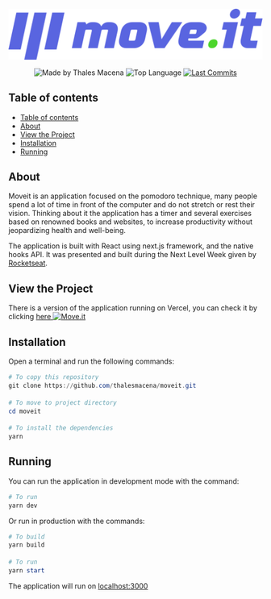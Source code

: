 <div align="center">
  <br />
  <a href="https://moveit-one-sand.vercel.app/"><img src=".github/logo-full.svg" width="546" alt="Move.It" /></a>
  <br />
  <p>
    <img src="https://img.shields.io/badge/made%20by-Thales%20Macena-2D325E?labelColor=F0DB4F&style=for-the-badge&logo=visual-studio-code&logoColor=2D325E" alt="Made by Thales Macena">
    <img alt="Top Language" src="https://img.shields.io/github/languages/top/thalesmacena/moveit?color=2D325E&labelColor=F0DB4F&style=for-the-badge&logo=typescript&logoColor=2D325E">
    <a href="https://github.com/thalesmacena/moveit/commits/master">
      <img alt="Last Commits" src="https://img.shields.io/github/last-commit/thalesmacena/moveit?color=2D325E&labelColor=F0DB4F&style=for-the-badge&logo=github&logoColor=2D325E">
    </a>
  </p>
</div>

## Table of contents
- [Table of contents](#table-of-contents)
- [About](#about)
- [View the Project](#view-the-project)
- [Installation](#installation)
- [Running](#running)
  
## About
Moveit is an application focused on the pomodoro technique, many people spend a lot of time in front of the computer and do not stretch or rest their vision. Thinking about it the application has a timer and several exercises based on renowned books and websites, to increase productivity without jeopardizing health and well-being.

The application is built with React using next.js framework, and the native hooks API. It was presented and built during the Next Level Week given by [Rocketseat](https://github.com/Rocketseat).

## View the Project

<p>There is a version of the application running on Vercel, you can check it by clicking <a href="https://moveit-one-sand.vercel.app/">here <img src="/logo.png" alt="Move.it" width="50" height="50"/></a></ p>

## Installation
Open a terminal and run the following commands:

```PowerShell
# To copy this repository
git clone https://github.com/thalesmacena/moveit.git

# To move to project directory
cd moveit

# To install the dependencies
yarn
```

## Running
You can run the application in development mode with the command:

```PowerShell
# To run
yarn dev
```

Or run in production with the commands:

```PowerShell
# To build
yarn build

# To run
yarn start
```

The application will run on [localhost:3000](http://localhost:3000/)
